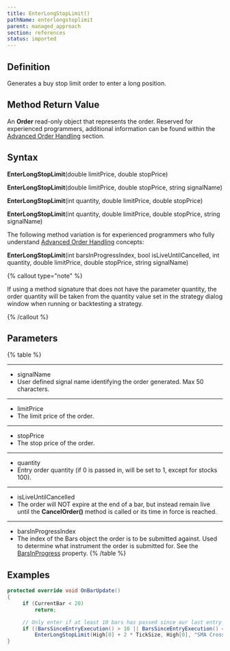 ```yaml
---
title: EnterLongStopLimit()
pathName: enterlongstoplimit
parent: managed_approach
section: references
status: imported
---
```


## Definition

Generates a buy stop limit order to enter a long position.

## Method Return Value

An **Order** read-only object that represents the order. Reserved for experienced programmers, additional information can be found within the [Advanced Order Handling](advanced_order_handling) section.

## Syntax  

**EnterLongStopLimit**(double limitPrice, double stopPrice)

**EnterLongStopLimit**(double limitPrice, double stopPrice, string signalName)

**EnterLongStopLimit**(int quantity, double limitPrice, double stopPrice)

**EnterLongStopLimit**(int quantity, double limitPrice, double stopPrice, string signalName)

The following method variation is for experienced programmers who fully understand [Advanced Order Handling](advanced_order_handling) concepts:

**EnterLongStopLimit**(int barsInProgressIndex, bool isLiveUntilCancelled, int quantity, double limitPrice, double stopPrice, string signalName)

{% callout type="note" %}

If using a method signature that does not have the parameter quantity, the order quantity will be taken from the quantity value set in the strategy dialog window when running or backtesting a strategy.

{% /callout %}

## Parameters

{% table %}

---

* signalName
* User defined signal name identifying the order generated. Max 50 characters.

---

* limitPrice
* The limit price of the order.

---

* stopPrice
* The stop price of the order.

---

* quantity
* Entry order quantity (if 0 is passed in, will be set to 1, except for stocks 100).

---

* isLiveUntilCancelled
* The order will NOT expire at the end of a bar, but instead remain live until the **CancelOrder()** method is called or its time in force is reached.

---

* barsInProgressIndex
* The index of the Bars object the order is to be submitted against. Used to determine what instrument the order is submitted for. See the [BarsInProgress](barsinprogress) property.
{% /table %}

## Examples

```csharp
protected override void OnBarUpdate()
{
     if (CurrentBar < 20)
         return;

     // Only enter if at least 10 bars has passed since our last entry
     if ((BarsSinceEntryExecution() > 10 || BarsSinceEntryExecution() == -1) && CrossAbove(SMA(10), SMA(20), 1))
         EnterLongStopLimit(High[0] + 2 * TickSize, High[0], "SMA Cross Entry");
}
```
